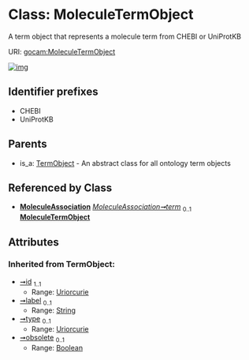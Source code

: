 
# Class: MoleculeTermObject

A term object that represents a molecule term from CHEBI or UniProtKB

URI: [gocam:MoleculeTermObject](https://w3id.org/gocam/MoleculeTermObject)


[![img](https://yuml.me/diagram/nofunky;dir:TB/class/[TermObject],[MoleculeAssociation]-%20term%200..1>[MoleculeTermObject&#124;id(i):uriorcurie;label(i):string%20%3F;type(i):uriorcurie%20%3F;obsolete(i):boolean%20%3F],[TermObject]^-[MoleculeTermObject],[MoleculeAssociation])](https://yuml.me/diagram/nofunky;dir:TB/class/[TermObject],[MoleculeAssociation]-%20term%200..1>[MoleculeTermObject&#124;id(i):uriorcurie;label(i):string%20%3F;type(i):uriorcurie%20%3F;obsolete(i):boolean%20%3F],[TermObject]^-[MoleculeTermObject],[MoleculeAssociation])

## Identifier prefixes

 * CHEBI
 * UniProtKB

## Parents

 *  is_a: [TermObject](TermObject.md) - An abstract class for all ontology term objects

## Referenced by Class

 *  **[MoleculeAssociation](MoleculeAssociation.md)** *[MoleculeAssociation➞term](MoleculeAssociation_term.md)*  <sub>0..1</sub>  **[MoleculeTermObject](MoleculeTermObject.md)**

## Attributes


### Inherited from TermObject:

 * [➞id](object__id.md)  <sub>1..1</sub>
     * Range: [Uriorcurie](types/Uriorcurie.md)
 * [➞label](object__label.md)  <sub>0..1</sub>
     * Range: [String](types/String.md)
 * [➞type](object__type.md)  <sub>0..1</sub>
     * Range: [Uriorcurie](types/Uriorcurie.md)
 * [➞obsolete](object__obsolete.md)  <sub>0..1</sub>
     * Range: [Boolean](types/Boolean.md)
